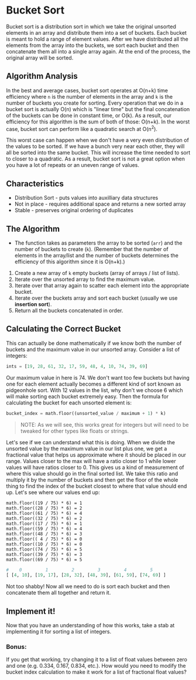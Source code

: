 # Bucket Sort

Bucket sort is a distribution sort in which we take the original unsorted elements in an array and distribute them into a set of buckets. Each bucket is meant to hold a range of element values. After we have distributed all the elements from the array into the buckets, we sort each bucket and then concatenate them all into a single array again. At the end of the process, the original array will be sorted.

## Algorithm Analysis

In the best and average cases, bucket sort operates at O(n+k) time efficiency where `n` is the number of elements in the array and `k` is the number of buckets you create for sorting. Every operation that we do in a bucket sort is actually O(n) which is "linear time" but the final concatenation of the buckets can be done in constant time, or O(k). As a result, our efficiency for this algorithm is the sum of both of those: O(n+k). In the worst case, bucket sort can perform like a quadratic search at O(n<sup>2</sup>).

This worst case can happen when we don't have a very even distribution of the values to be sorted. If we have a bunch very near each other, they will all be sorted into the same bucket. This will increase the time needed to sort to closer to a quadratic. As a result, bucket sort is not a great option when you have a lot of repeats or an uneven range of values.

## Characteristics

* Distribution Sort - puts values into auxilliary data structures
* Not in place - requires additional space and returns a new sorted array
* Stable - preserves original ordering of duplicates

## The Algorithm

* The function takes as parameters the array to be sorted (`arr`) and the number of buckets to create (`k`). (Remember that the number of elements in the array/list and the number of buckets determines the efficiency of this algorithm since it is O(n+k).)

1. Create a new array of `k` empty buckets (array of arrays / list of lists).
2. Iterate over the unsorted array to find the maximum value.
3. Iterate over that array again to scatter each element into the appropriate bucket.
4. Iterate over the buckets array and sort each bucket (usually we use **insertion sort**).
5. Return all the buckets concatenated in order.

## Calculating the Correct Bucket

This can actually be done mathematically if we know both the number of buckets and the maximum value in our unsorted array. Consider a list of integers:

```python
ints = [19, 28, 61, 32, 17, 59, 48, 4, 10, 74, 39, 69]
```

Our maximum value in here is 74. We don't want too few buckets but having one for each element actually becomes a different kind of sort known as pidgeonhole sort. With 12 values in the list, why don't we choose 6 which will make sorting each bucket extremely easy. Then the formula for calculating the bucket for each unsorted element is:

```python
bucket_index = math.floor((unsorted_value / maximum + 1) * k)
```

> NOTE: As we will see, this works great for integers but will need to be tweaked for other types like floats or strings.

Let's see if we can understand what this is doing. When we divide the unsorted value by the maximum value in our list plus one, we get a fractional value that helps us approximate where it should be placed in our range. Values closer to the max will have a ratio closer to 1 while lower values will have ratios closer to 0. This gives us a kind of measurement of where this value should go in the final sorted list. We take this ratio and multiply it by the number of buckets and then get the floor of the whole thing to find the index of the bucket closest to where that value should end up. Let's see where our values end up:

```
math.floor((19 / 75) * 6) = 1
math.floor((28 / 75) * 6) = 2
math.floor((61 / 75) * 6) = 4
math.floor((32 / 75) * 6) = 2
math.floor((17 / 75) * 6) = 1
math.floor((59 / 75) * 6) = 4
math.floor((48 / 75) * 6) = 3
math.floor(( 4 / 75) * 6) = 0
math.floor((10 / 75) * 6) = 0
math.floor((74 / 75) * 6) = 5
math.floor((39 / 75) * 6) = 3
math.floor((69 / 75) * 6) = 5
```

```python
#    0         1         2         3         4         5
[ [4, 10], [19, 17], [28, 32], [48, 39], [61, 59], [74, 69] ]
```

Not too shabby! Now all we need to do is sort each bucket and then concatenate them all together and return it.

## Implement it!

Now that you have an understanding of how this works, take a stab at implementing it for sorting a list of integers.

### Bonus:

If you get that working, try changing it to a list of float values between zero and one (e.g. 0.334, 0.167, 0.834, etc.). How would you need to modify the bucket index calculation to make it work for a list of fractional float values?